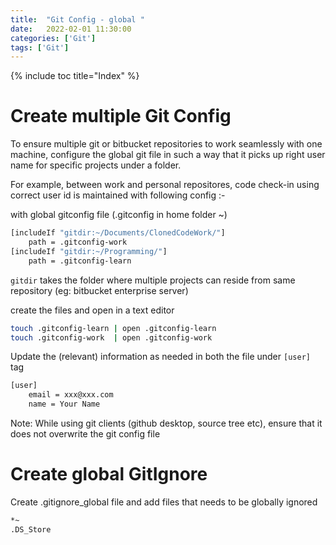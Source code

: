 ```yaml
---
title:  "Git Config - global "
date:   2022-02-01 11:30:00
categories: ['Git']
tags: ['Git']
---
```


{% include toc title="Index" %}

# Create multiple Git Config

To ensure multiple git or bitbucket repositories to work seamlessly with one machine, configure the global git file in such a way that it picks up right user name for specific projects under a folder.

For example, between work and personal repositores, code check-in using correct user id is maintained with following config :-

with global gitconfig file (.gitconfig in home folder ~)
```sh
[includeIf "gitdir:~/Documents/ClonedCodeWork/"]
	path = .gitconfig-work
[includeIf "gitdir:~/Programming/"]
	path = .gitconfig-learn
```

`gitdir` takes the folder where multiple projects can reside from same repository (eg: bitbucket enterprise server)

create the files and open in a text editor
```sh
touch .gitconfig-learn | open .gitconfig-learn
touch .gitconfig-work  | open .gitconfig-work
```

Update the (relevant) information as needed in both the file under `[user]` tag
```sh
[user]
	email = xxx@xxx.com
	name = Your Name
```

Note: While using git clients (github desktop, source tree etc), ensure that it does not overwrite the git config file

# Create global GitIgnore
Create .gitignore_global file and add files that needs to be globally ignored

```sh
*~
.DS_Store
```
